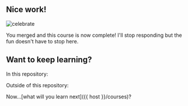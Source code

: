 ## Nice work!

![celebrate](https://octodex.github.com/images/Professortocat_v2.png)

You merged and this course is now complete! I'll stop responding but the fun doesn't have to stop here.

## Want to keep learning?

In this repository:


Outside of this repository:


Now...[what will you learn next]({{ host }}/courses)?
